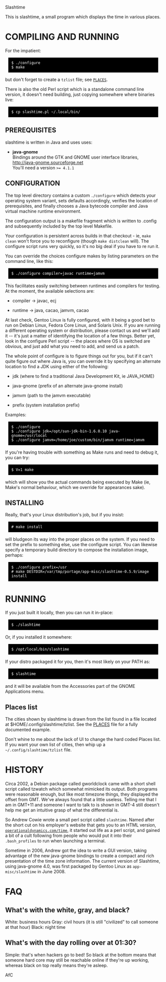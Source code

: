 Slashtime

This is slashtime, a small program which displays the time in various places.

<style>
pre {
    color: white; background: black; padding: 10px; margin: 10px;
}
</style>


COMPILING AND RUNNING
=====================

For the impatient:

	$ ./configure
	$ make

but don't forget to create a `tzlist` file; see [`PLACES`](PLACES).

There is also the old Perl script which is a standalone command line version,
it doesn't need building, just copying somewhere where binaries live:

	$ cp slashtime.pl ~/.local/bin/

PREREQUISITES
-------------

slashtime is written in Java and uses uses:

* **java-gnome**  
  Bindings around the GTK and GNOME user interface libraries,  
  <http://java-gnome.sourceforge.net>  
  You'll need a version `>= 4.1.1`


CONFIGURATION
-------------

The top level directory contains a custom `./configure` which detects your
operating system variant, sets defaults accordingly, verifies the location of
prerequisites, and finally chooses a Java bytecode compiler and Java virtual
machine runtime environment.

The configuration output is a makefile fragment which is written to .config
and subsequently included by the top level Makefile.

Your configuration is persistent across builds in that checkout - ie, `make
clean` won't force you to reconfigure (though `make distclean` will). The
configure script runs very quickly, so it's no big deal if you have to re run
it.

You can override the choices configure makes by listing parameters on the
command line, like this:

	$ ./configure compiler=javac runtime=jamvm

This facilitates easily switching between runtimes and compilers for testing.
At the moment, the available selections are:

* compiler ->	javac, ecj

* runtime  ->	java, cacao, jamvm, cacao

At last check, Gentoo Linux is fully configured, with it being a good bet to
run on Debian Linux, Fedora Core Linux, and Solaris Unix.  If you are running a
different operating system or distribution, please contact us and we'll add it
-- it's just a matter of identifying the location of a few things. Better yet,
look in the configure Perl script -- the places where OS is switched are
obvious, and just add what you need to add, and send us a patch.

The whole point of configure is to figure things out for you, but if it can't
quite figure out where Java is, you can override it by specifying an alternate
location to find a JDK using either of the following:

* jdk			(where to find a traditional Java Development Kit,
			 ie JAVA_HOME)

* java-gnome		(prefix of an alternate java-gnome install)

* jamvm			(path to the jamvm executable)

* prefix		(system installation prefix)

Examples:

	$ ./configure
	$ ./configure jdk=/opt/sun-jdk-bin-1.6.0.10 java-gnome=/usr/local
	$ ./configure jamvm=/home/joe/custom/bin/jamvm runtime=jamvm

If you're having trouble with something as Make runs and need to debug it, you
can try:

	$ V=1 make

which will show you the actual commands being executed by Make (ie, Make's
normal behaviour, which we override for appearances sake).

INSTALLING
----------

Really, that's your Linux distribution's job, but if you insist:

	# make install

will bludgeon its way into the proper places on the system. If you need to set
the prefix to something else, use the configure script. You can likewise
specify a temporary build directory to compose the installation image, perhaps:


	$ ./configure prefix=/usr
	# make DESTDIR=/var/tmp/portage/app-misc/slashtime-0.5.9/image install


RUNNING
=======

If you just built it locally, then you can run it in-place:

	$ ./slashtime

Or, if you installed it somewhere:

	$ /opt/local/bin/slashtime

If your distro packaged it for you, then it's most likely on your PATH as:

	$ slashtime

and it will be available from the Accessories part of the GNOME Applications
menu.


Places list
-----------

The cities shown by slashtime is drawn from the list found in a file located
at $HOME/.config/slashtime/tzlist. See the [PLACES](PLACES) file for a fully
documented example.

Don't whine to me about the lack of UI to change the hard coded Places list. If
you want your own list of cities, then whip up a `~/.config/slashtime/tzlist`
file.


HISTORY
=======

Circa 2002, a Debian package called gworldclock came with a short shell script
called tzwatch which somewhat mimicked its output. Both programs were
reasonable enough, but like most timezone things, they displayed the offset
from GMT. We've always found that a little useless.  Telling me that I am in
GMT+11 and someone I want to talk to is shown in GMT-4 still doesn't help me
get an intuitive grasp of what the differential is.

So Andrew Cowie wrote a small perl script called `slashtime`. Named after the
short cut on his employer's website that gets you to an HTML version,
[`operationaldynamics.com/time`](http://operationaldynamics.com/time), it
started out life as a perl script, and gained a bit of a cult following from
people who would put it into their `.bash_profiles` to run when launching a
terminal.

Sometime in 2006, Andrew got the idea to write a GUI version, taking advantage
of the new java-gnome bindings to create a compact and rich presentation of the
time zone information. The current version of Slashtime, using java-gnome 4.0,
was first packaged by Gentoo Linux as `app-misc/slashtime` in June 2008.

FAQ
===

What's with the white, gray, and black?
---------------------------------------

White: business hours
Gray: civil hours (it is still "civilized" to call someone at that hour)
Black: night time

What's with the day rolling over at 01:30?
------------------------------------------

Simple: that's when hackers go to bed! So black at the bottom means that
someone hard core may still be reachable online if they're up working, whereas
black on top really means they're asleep.

AfC
